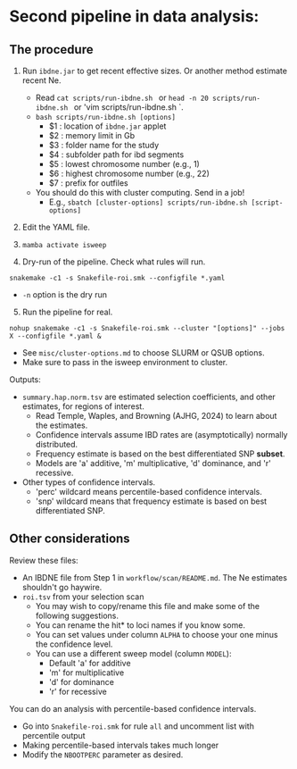# Second pipeline in data analysis:

## The procedure

1. Run `ibdne.jar` to get recent effective sizes. Or another method estimate recent Ne.
    - Read `cat scripts/run-ibdne.sh ` or `head -n 20 scripts/run-ibdne.sh ` or 'vim scripts/run-ibdne.sh `.
    - `bash scripts/run-ibdne.sh [options] `
        - $1 : location of `ibdne.jar` applet
        - $2 : memory limit in Gb
        - $3 : folder name for the study
        - $4 : subfolder path for ibd segments
        - $5 : lowest chromosome number (e.g., 1)
        - $6 : highest chromosome number (e.g., 22)
        - $7 : prefix for outfiles 
    - You should do this with cluster computing. Send in a job!
      - E.g., `sbatch [cluster-options] scripts/run-ibdne.sh [script-options]`

2. Edit the YAML file.

3. ` mamba activate isweep `

4. Dry-run of the pipeline. Check what rules will run.
```
snakemake -c1 -s Snakefile-roi.smk --configfile *.yaml 
```
- ` -n ` option is the dry run

5. Run the pipeline for real.
```
nohup snakemake -c1 -s Snakefile-roi.smk --cluster "[options]" --jobs X --configfile *.yaml & 
```
- See `misc/cluster-options.md` to choose SLURM or QSUB options.
- Make sure to pass in the isweep environment to cluster.


Outputs:
- `summary.hap.norm.tsv` are estimated selection coefficients, and other estimates, for regions of interest.
  - Read Temple, Waples, and Browning (AJHG, 2024) to learn about the estimates.
  - Confidence intervals assume IBD rates are (asymptotically) normally distributed.
  - Frequency estimate is based on the best differentiated SNP **subset**.
  - Models are 'a' additive, 'm' multiplicative, 'd' dominance, and 'r' recessive.
- Other types of confidence intervals.
  - 'perc' wildcard means percentile-based confidence intervals.
  - 'snp' wildcard means that frequency estimate is based on best differentiated SNP.

## Other considerations

Review these files:
- An IBDNE file from Step 1 in `workflow/scan/README.md`. The Ne estimates shouldn't go haywire.
- `roi.tsv` from your selection scan
    - You may wish to copy/rename this file and make some of the following suggestions.
    - You can rename the hit* to loci names if you know some.
    - You can set values under column `ALPHA` to choose your one minus the confidence level.
    - You can use a different sweep model (column `MODEL`):
        - Default 'a' for additive
        - 'm' for multiplicative
        - 'd' for dominance
        - 'r' for recessive

You can do an analysis with percentile-based confidence intervals.
- Go into `Snakefile-roi.smk` for rule `all` and uncomment list with percentile output
- Making percentile-based intervals takes much longer
- Modify the `NBOOTPERC` parameter as desired.
